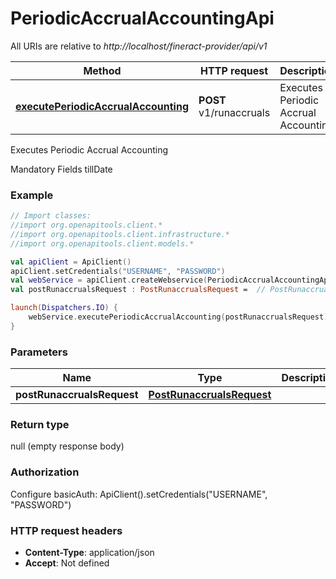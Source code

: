 # PeriodicAccrualAccountingApi

All URIs are relative to *http://localhost/fineract-provider/api/v1*

| Method | HTTP request | Description |
| ------------- | ------------- | ------------- |
| [**executePeriodicAccrualAccounting**](PeriodicAccrualAccountingApi.md#executePeriodicAccrualAccounting) | **POST** v1/runaccruals | Executes Periodic Accrual Accounting |



Executes Periodic Accrual Accounting

Mandatory Fields  tillDate 

### Example
```kotlin
// Import classes:
//import org.openapitools.client.*
//import org.openapitools.client.infrastructure.*
//import org.openapitools.client.models.*

val apiClient = ApiClient()
apiClient.setCredentials("USERNAME", "PASSWORD")
val webService = apiClient.createWebservice(PeriodicAccrualAccountingApi::class.java)
val postRunaccrualsRequest : PostRunaccrualsRequest =  // PostRunaccrualsRequest | 

launch(Dispatchers.IO) {
    webService.executePeriodicAccrualAccounting(postRunaccrualsRequest)
}
```

### Parameters
| Name | Type | Description  | Notes |
| ------------- | ------------- | ------------- | ------------- |
| **postRunaccrualsRequest** | [**PostRunaccrualsRequest**](PostRunaccrualsRequest.md)|  | |

### Return type

null (empty response body)

### Authorization


Configure basicAuth:
    ApiClient().setCredentials("USERNAME", "PASSWORD")

### HTTP request headers

 - **Content-Type**: application/json
 - **Accept**: Not defined

